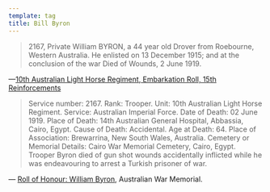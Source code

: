 ```yaml
---
template: tag
title: Bill Byron
---
```


> 2167, Private William BYRON, a 44 year old Drover from Roebourne, Western Australia.
> He enlisted on 13 December 1915; and at the conclusion of the war Died of Wounds, 2 June 1919.

—[10th Australian Light Horse Regiment, Embarkation Roll, 15th Reinforcements](http://alh-research.tripod.com/Light_Horse/index.blog/1976663/10th-australian-light-horse-regiment-embarkation-roll-15th-reinforcements/)

> Service number: 2167.
> Rank: Trooper.
> Unit: 10th Australian Light Horse Regiment.
> Service: Australian Imperial Force.
> Date of Death: 02 June 1919.
> Place of Death: 14th Australian General Hospital, Abbassia, Cairo, Egypt.
> Cause of Death: Accidental.
> Age at Death: 64.
> Place of Association: Brewarrina, New South Wales, Australia.
> Cemetery or Memorial Details: Cairo War Memorial Cemetery, Cairo, Egypt. 
> Trooper Byron died of gun shot wounds accidentally inflicted while he was endeavouring to arrest a Turkish prisoner of war.

— [Roll of Honour: William Byron](https://www.awm.gov.au/collection/R1676239/), Australian War Memorial.
